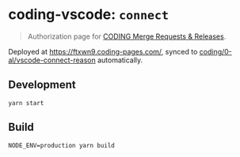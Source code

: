 # coding-vscode: `connect`

> Authorization page for [CODING Merge Requests & Releases](https://marketplace.visualstudio.com/items?itemName=coding-net.coding-plugin).

Deployed at https://ftxwn9.coding-pages.com/, synced to [coding/0-al/vscode-connect-reason](https://codingcorp.coding.net/p/0-al/d/vscode-connect-reason/git) automatically.

## Development

```console
yarn start
```

## Build

```console
NODE_ENV=production yarn build
```

